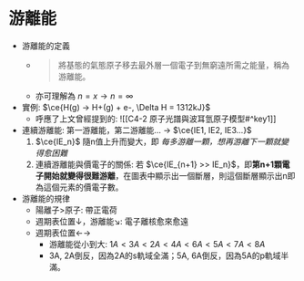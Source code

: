 # 游離能
- 游離能的定義
	- > 將基態的氣態原子移去最外層一個電子到無窮遠所需之能量，稱為游離能。
	- 亦可理解為 $n = x \rightarrow n = \infty$
- 實例: $\ce{H(g) -> H+(g) + e-, \Delta H = 1312kJ}$ 
	- 呼應了上文曾經提到的: ![[C4-2 原子光譜與波耳氫原子模型#^key1]]
- 連續游離能: 第一游離能，第二游離能... $\rightarrow$ $\ce{IE1, IE2, IE3...}$
	1. $\ce{IE_n}$ 隨n值上升而變大，即 *每多游離一顆，想再游離下一顆就變得愈困難*
	2. 連續游離能與價電子的關係: 若 $\ce{IE_{n+1} >> IE_n}$，即**第n+1顆電子開始就變得很難游離**，在圖表中顯示出一個斷層，則這個斷層顯示出n即為這個元素的價電子數。
- 游離能的規律
	- 陽離子>原子: 帶正電荷
	- 週期表位置↓，游離能↘: 電子離核愈來愈遠
	- 週期表位置←→
		- 游離能從小到大: $1A<3A<2A<4A<6A<5A<7A<8A$
		- 3A, 2A倒反，因為2A的s軌域全滿；5A, 6A倒反，因為5A的p軌域半滿。
